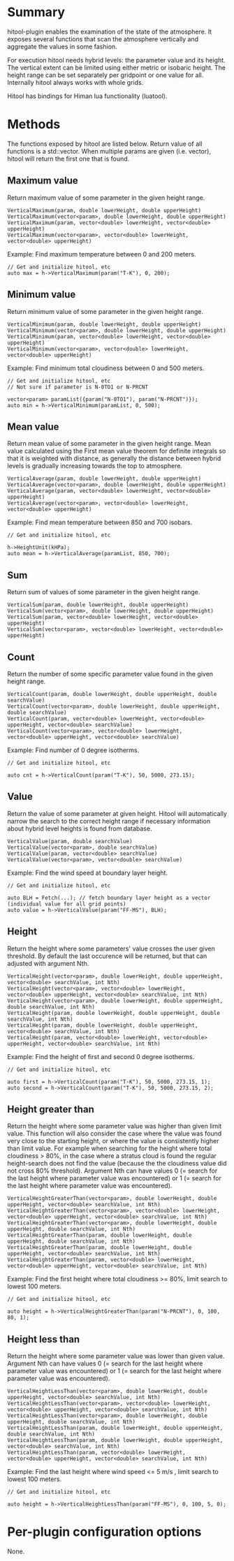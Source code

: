 # Summary

hitool-plugin enables the examination of the state of the atmosphere. It exposes several functions that scan the atmosphere vertically and aggregate the values in some fashion. 

For execution hitool needs hybrid levels: the parameter value and its height. The vertical extent can be limited using either metric or isobaric height. The height range can be set separately per gridpoint or one value for all. Internally hitool always works with whole grids.

Hitool has bindings for Himan lua functionality (luatool).

# Methods

The functions exposed by hitool are listed below. Return value of all functions is a std::vector<double>. When multiple params are given (i.e. vector<param>), hitool will return the first one that is found.

## Maximum value

Return maximum value of some parameter in the given height range.

    VerticalMaximum(param, double lowerHeight, double upperHeight)
    VerticalMaximum(vector<param>, double lowerHeight, double upperHeight)
    VerticalMaximum(param, vector<double> lowerHeight, vector<double> upperHeight)
    VerticalMaximum(vector<param>, vector<double> lowerHeight, vector<double> upperHeight)

Example: Find maximum temperature between 0 and 200 meters.

    // Get and initialize hitool, etc
    auto max = h->VerticalMaximum(param("T-K"), 0, 200);


## Minimum value

Return minimum value of some parameter in the given height range.

    VerticalMinimum(param, double lowerHeight, double upperHeight)
    VerticalMinimum(vector<param>, double lowerHeight, double upperHeight)
    VerticalMinimum(param, vector<double> lowerHeight, vector<double> upperHeight)
    VerticalMinimum(vector<param>, vector<double> lowerHeight, vector<double> upperHeight)

Example: Find minimum total cloudiness between 0 and 500 meters.

    // Get and initialize hitool, etc
    // Not sure if parameter is N-0TO1 or N-PRCNT
    
    vector<param> paramList({param("N-0TO1"), param("N-PRCNT")}); 
    auto min = h->VerticalMinimum(paramList, 0, 500); 

## Mean value

Return mean value of some parameter in the given height range. Mean value calculated using the First mean value theorem for definite integrals so that it is weighted with distance, as generally the distance between hybrid levels is gradually increasing towards the top to atmosphere.

    VerticalAverage(param, double lowerHeight, double upperHeight)
    VerticalAverage(vector<param>, double lowerHeight, double upperHeight)
    VerticalAverage(param, vector<double> lowerHeight, vector<double> upperHeight)
    VerticalAverage(vector<param>, vector<double> lowerHeight, vector<double> upperHeight)

Example: Find mean temperature between 850 and 700 isobars.

    // Get and initialize hitool, etc
    
    h->HeightUnit(kHPa);   
    auto mean = h->VerticalAverage(paramList, 850, 700);

## Sum

Return sum of values of some parameter in the given height range.

    VerticalSum(param, double lowerHeight, double upperHeight)
    VerticalSum(vector<param>, double lowerHeight, double upperHeight)
    VerticalSum(param, vector<double> lowerHeight, vector<double> upperHeight)
    VerticalSum(vector<param>, vector<double> lowerHeight, vector<double> upperHeight)

## Count

Return the number of some specific parameter value found in the given height range.

    VerticalCount(param, double lowerHeight, double upperHeight, double searchValue)
    VerticalCount(vector<param>, double lowerHeight, double upperHeight, double searchValue)
    VerticalCount(param, vector<double> lowerHeight, vector<double> upperHeight, vector<double> searchValue)
    VerticalCount(vector<param>, vector<double> lowerHeight, vector<double> upperHeight, vector<double> searchValue)

Example: Find number of 0 degree isotherms.

    // Get and initialize hitool, etc
    
    auto cnt = h->VerticalCount(param("T-K"), 50, 5000, 273.15);

## Value

Return the value of some parameter at given height. Hitool will automatically narrow the search to the correct height range if necessary information about hybrid level heights is found from database. 

    VerticalValue(param, double searchValue)
    VerticalValue(vector<param>, double searchValue)
    VerticalValue(param, vector<double> searchValue)
    VerticalValue(vector<param>, vector<double> searchValue)

Example: Find the wind speed at boundary layer height.

    // Get and initialize hitool, etc
    
    auto BLH = Fetch(...); // fetch boundary layer height as a vector (individual value for all grid points) 
    auto value = h->VerticalValue(param("FF-MS"), BLH);


## Height

Return the height where some parameters' value crosses the user given threshold. By default the last occurence will be returned, but that can adjusted with argument Nth.

    VerticalHeight(vector<param>, double lowerHeight, double upperHeight, vector<double> searchValue, int Nth)
    VerticalHeight(vector<param>, vector<double> lowerHeight, vector<double> upperHeight, vector<double> searchValue, int Nth)
    VerticalHeight(vector<param>, double lowerHeight, double upperHeight, double searchValue, int Nth)
    VerticalHeight(param, double lowerHeight, double upperHeight, double searchValue, int Nth)
    VerticalHeight(param, double lowerHeight, double upperHeight, vector<double> searchValue, int Nth)
    VerticalHeight(param, vector<double> lowerHeight, vector<double> upperHeight, vector<double> searchValue, int Nth)

Example: Find the height of first and second 0 degree isotherms.

    // Get and initialize hitool, etc
    
    auto first = h->VerticalCount(param("T-K"), 50, 5000, 273.15, 1);
    auto second = h->VerticalCount(param("T-K"), 50, 5000, 273.15, 2);

## Height greater than

Return the height where some parameter value was higher than given limit value. This function will also consider the case where the value was found very close to the starting height, or where the value is consistently higher than limit value. For example when searching for the height where total cloudiness > 80%, in the case where a stratus cloud is found the regular height-search does not find the value (because the the cloudiness value did not cross 80% threshold). Argument Nth can have values 0 (= search for the last height where parameter value was encountered) or 1 (= search for the last height where parameter value was encountered).

    VerticalHeightGreaterThan(vector<param>, double lowerHeight, double upperHeight, vector<double> searchValue, int Nth)
    VerticalHeightGreaterThan(vector<param>, vector<double> lowerHeight, vector<double> upperHeight, vector<double> searchValue, int Nth)
    VerticalHeightGreaterThan(vector<param>, double lowerHeight, double upperHeight, double searchValue, int Nth)
    VerticalHeightGreaterThan(param, double lowerHeight, double upperHeight, double searchValue, int Nth)
    VerticalHeightGreaterThan(param, double lowerHeight, double upperHeight, vector<double> searchValue, int Nth)
    VerticalHeightGreaterThan(param, vector<double> lowerHeight, vector<double> upperHeight, vector<double> searchValue, int Nth)

Example: Find the first height where total cloudiness >= 80%, limit search to lowest 100 meters.

    // Get and initialize hitool, etc
    
    auto height = h->VerticalHeightGreaterThan(param("N-PRCNT"), 0, 100, 80, 1);

## Height less than

Return the height where some parameter value was lower than given value. Argument Nth can have values 0 (= search for the last height where parameter value was encountered) or 1 (= search for the last height where parameter value was encountered).

    VerticalHeightLessThan(vector<param>, double lowerHeight, double upperHeight, vector<double> searchValue, int Nth)
    VerticalHeightLessThan(vector<param>, vector<double> lowerHeight, vector<double> upperHeight, vector<double> searchValue, int Nth)
    VerticalHeightLessThan(vector<param>, double lowerHeight, double upperHeight, double searchValue, int Nth)
    VerticalHeightLessThan(param, double lowerHeight, double upperHeight, double searchValue, int Nth)
    VerticalHeightLessThan(param, double lowerHeight, double upperHeight, vector<double> searchValue, int Nth)
    VerticalHeightLessThan(param, vector<double> lowerHeight, vector<double> upperHeight, vector<double> searchValue, int Nth)

Example: Find the last height where wind speed <= 5 m/s , limit search to lowest 100 meters.

    // Get and initialize hitool, etc
    
    auto height = h->VerticalHeightLessThan(param("FF-MS"), 0, 100, 5, 0);

# Per-plugin configuration options

None.
